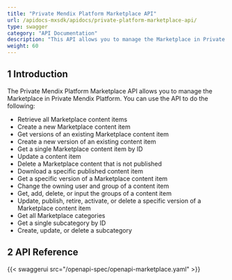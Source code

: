 ```yaml
---
title: "Private Mendix Platform Marketplace API"
url: /apidocs-mxsdk/apidocs/private-platform-marketplace-api/
type: swagger
category: "API Documentation"
description: "This API allows you to manage the Marketplace in Private Mendix Platform."
weight: 60
---
```


## 1 Introduction

The Private Mendix Platform Marketplace API allows you to manage the Marketplace in Private Mendix Platform. You can use the API to do the following:

* Retrieve all Marketplace content items
* Create a new Marketplace content item
* Get versions of an existing Marketplace content item
* Create a new version of an existing content item
* Get a single Marketplace content item by ID
* Update a content item
* Delete a Marketplace content that is not published
* Download a specific published content item
* Get a specific version of a Marketplace content item
* Change the owning user and group of a content item
* Get, add, delete, or input the groups of a content item
* Update, publish, retire, activate, or delete a specific version of a Marketplace content item
* Get all Marketplace categories
* Get a single subcategory by ID
* Create, update, or delete a subcategory

## 2 API Reference

{{< swaggerui src="/openapi-spec/openapi-marketplace.yaml"  >}}